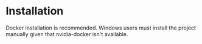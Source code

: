 # Installation

Docker installation is recommended. 
Windows users must install the project manually given that nvidia-docker isn't available.
